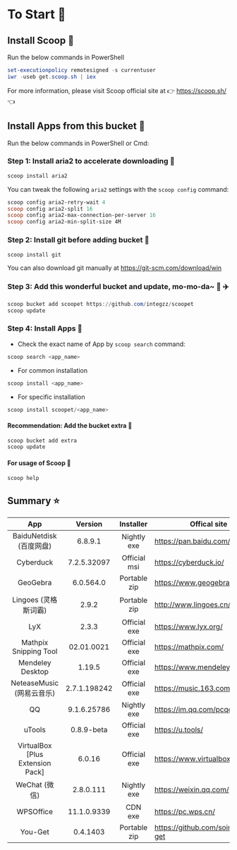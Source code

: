 # To Start 🏃

## Install Scoop 🚴

Run the below commands in PowerShell

``` powershell
set-executionpolicy remotesigned -s currentuser
iwr -useb get.scoop.sh | iex
```

For more information, please visit Scoop official site at 👉 https://scoop.sh/ 👈

## Install Apps from this bucket 🚗

Run the below commands in PowerShell or Cmd:

### Step 1: Install aria2 to accelerate downloading 🚅

```powershell
scoop install aria2
```

You can tweak the following `aria2` settings with the `scoop config` command:

```powershell
scoop config aria2-retry-wait 4
scoop config aria2-split 16
scoop config aria2-max-connection-per-server 16
scoop config aria2-min-split-size 4M
```

### Step 2: Install git before adding bucket 🎫

```powershell
scoop install git
```

You can also download git manually at https://git-scm.com/download/win

### Step 3: Add this wonderful bucket and update, mo-mo-da~ 💋 ✈️

```powershell
scoop bucket add scoopet https://github.com/integzz/scoopet
scoop update
```

###  Step 4: Install Apps 🚀

- Check the exact name of App by `scoop search` command:

```powershell
scoop search <app_name>
```

- For common installation

``` powershell
scoop install <app_name>
```

- For specific installation

```powershell
scoop install scoopet/<app_name>
```

#### Recommendation: Add the bucket extra 💯

``` powershell
scoop bucket add extra
scoop update
```

#### For usage of Scoop 📖

```powershell
scoop help
```

## Summary ⭐️

|               App                |   Version    |  Installer   | Offical site                       |
| :------------------------------: | :----------: | :----------: | ---------------------------------- |
|     BaiduNetdisk  (百度网盘)     |   6.8.9.1    | Nightly exe  | https://pan.baidu.com/             |
|            Cyberduck             | 7.2.5.32097  | Official msi | https://cyberduck.io/              |
|             GeoGebra             |  6.0.564.0   | Portable zip | https://www.geogebra.org/          |
|       Lingoes (灵格斯词霸)       |    2.9.2     | Portable zip | http://www.lingoes.cn/             |
|               LyX                |    2.3.3     | Official exe | https://www.lyx.org/               |
|      Mathpix Snipping Tool       |  02.01.0021  | Official exe | https://mathpix.com/               |
|         Mendeley Desktop         |    1.19.5    | Official exe | https://www.mendeley.com/          |
|    NeteaseMusic  (网易云音乐)    | 2.7.1.198242 | Official exe | https://music.163.com/             |
|                QQ                | 9.1.6.25786  | Nightly exe  | https://im.qq.com/pcqq/            |
|              uTools              |  0.8.9-beta  | Official exe | https://u.tools/                   |
| VirtualBox [Plus Extension Pack] |    6.0.16    | Official exe | https://www.virtualbox.org/        |
|          WeChat  (微信)          |  2.8.0.111   | Nightly exe  | https://weixin.qq.com/             |
|            WPSOffice             | 11.1.0.9339  |   CDN exe    | https://pc.wps.cn/                 |
|             You-Get              |   0.4.1403   | Portable zip | https://github.com/soimort/you-get |
